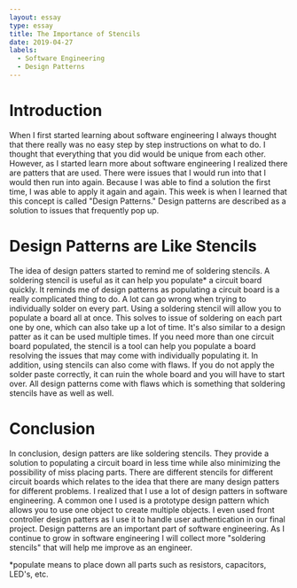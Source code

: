 ```yaml
---
layout: essay
type: essay
title: The Importance of Stencils
date: 2019-04-27
labels:
  - Software Engineering
  - Design Patterns
---
```

# Introduction
When I first started learning about software engineering I always thought that there really was no easy step by step instructions on what to do. I thought that everything that you did would be unique from each other. However, as I started learn more about software engineering I realized there are patters that are used. There were issues that I would run into that I would then run into again. Because I was able to find a solution the first time, I was able to apply it again and again. This week is when I learned that this concept is called "Design Patterns." Design patterns are described as a solution to issues that frequently pop up.

# Design Patterns are Like Stencils
The idea of design patters started to remind me of soldering stencils. A soldering stencil is useful as it can help you populate* a circuit board quickly. It reminds me of design patterns as populating a circuit board is a really complicated thing to do. A lot can go wrong when trying to individually solder on every part. Using a soldering stencil will allow you to populate a board all at once. This solves to issue of soldering on each part one by one, which can also take up a lot of time. It's also similar to a design patter as it can be used multiple times. If you need more than one circuit board populated, the stencil is a tool can help you populate a board resolving the issues that may come with individually populating it. In addition, using stencils can also come with flaws. If you do not apply the solder paste correctly, it can ruin the whole board and you will have to start over. All design patterns come with flaws which is something that soldering stencils have as well as well.

# Conclusion
In conclusion, design patters are like soldering stencils. They provide a solution to populating a circuit board in less time while also minimizing the possibility of miss placing parts. There are different stencils for different circuit boards which relates to the idea that there are many design patters for different problems. I realized that I use a lot of design patters in software engineering. A common one I used is a prototype design pattern which allows you to use one object to create multiple objects. I even used front controller design patters as I use it to handle user authentication in our final project. Design patterns are an important part of software engineering. As I continue to grow in software engineering I will collect more "soldering stencils" that will help me improve as an engineer. 

*populate means to place down all parts such as resistors, capacitors, LED's, etc.